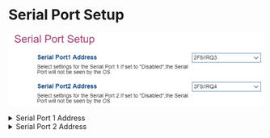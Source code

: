 # Serial Port Setup #

![](./img/thinkcenter_serial_port_setup.png)

<details><summary>Serial Port 1 Address</summary>

Choose or disable interrupt lines for serial port 1.

Options:

1.  **2F8/IRQ3** - Default.
2.  3F8/IRQ4.
3.  Disabled - the serial port will not be available to the OS.

| WMI Setting name | Values | SVP or SMP Req'd |
|:---|:---|:---|
| SerialPort1Address | 2F8/IRQ3, 3F8/IRQ4, 3E8/IRQ4, 2E8/IRQ3, Disabled | yes |

</details>

<details><summary>Serial Port 2 Address</summary>

Choose or disable interrupt lines for serial port 2.

Options:

1.  **2F8/IRQ3** - Default.
2.  3F8/IRQ4.
3.  Disabled - the serial port will not be available to the OS.

<!-- NO WMI -->
</details>